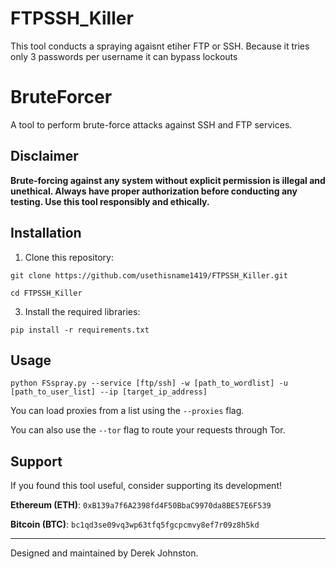 # FTPSSH_Killer

This tool conducts a spraying agaisnt etiher FTP or SSH. Because it tries only 3 passwords per username it can bypass lockouts 

# BruteForcer

A tool to perform brute-force attacks against SSH and FTP services.

## Disclaimer

**Brute-forcing against any system without explicit permission is illegal and unethical. Always have proper authorization before conducting any testing. Use this tool responsibly and ethically.**

## Installation

1. Clone this repository:

`git clone https://github.com/usethisname1419/FTPSSH_Killer.git`

`cd FTPSSH_Killer`


3. Install the required libraries:

`pip install -r requirements.txt`


## Usage

`python FSspray.py --service [ftp/ssh] -w [path_to_wordlist] -u [path_to_user_list] --ip [target_ip_address]`

You can load proxies from a list using the `--proxies` flag. 

You can also use the `--tor` flag to route your requests through Tor.

## Support

If you found this tool useful, consider supporting its development!

**Ethereum (ETH)**: `0xB139a7f6A2398fd4F50BbaC9970da8BE57E6F539`

**Bitcoin (BTC)**: `bc1qd3se09vq3wp63tfq5fgcpcmvy8ef7r09z8h5kd`

---

Designed and maintained by Derek Johnston.


